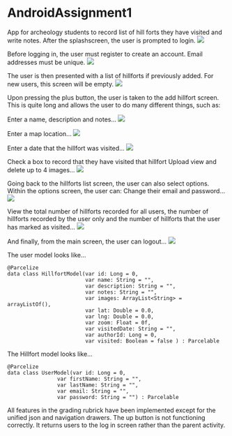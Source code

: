 # AndroidAssignment1
App for archeology students to record list of hill forts they have visited and write notes.
After the splashscreen, the user is prompted to login.
![][login]

Before logging in, the user must register to create an account. Email addresses must be unique.
![][register]

The user is then presented with a list of hillforts if previously added. For new users, this screen will be empty.
![][list]

Upon pressing the plus button, the user is taken to the add hillfort screen. This is quite long and allows the user to do many different things, such as:

Enter a name, description and notes...
![][nameDescriptionNotes]

Enter a map location...
![][map]

Enter a date that the hillfort was visited...
![][datePicker]

Check a box to record that they have visited that hillfort
Upload view and delete up to 4 images...
![][multipleImages]

Going back to the hillforts list screen, the user can also select options. Within the options screen, the user can:
Change their email and password...
![][settings1]

View the total number of hillforts recorded for all users, the number of hillforts recorded by the user only and the number of hillforts that the user has marked as visited...
![][settings2]

And finally, from the main screen, the user can logout...
![][list]

The user model looks like...
```
@Parcelize
data class HillfortModel(var id: Long = 0,
                         var name: String = "",
                         var description: String = "",
                         var notes: String = "",
                         var images: ArrayList<String> = arrayListOf(),
                         var lat: Double = 0.0,
                         var lng: Double = 0.0,
                         var zoom: Float = 0f,
                         var visitedDate: String = "",
                         var authorId: Long = 0,
                         var visited: Boolean = false ) : Parcelable
```
The Hillfort model looks like...
```
@Parcelize
data class UserModel(var id: Long = 0,
                var firstName: String = "",
                var lastName: String = "",
                var email: String = "",
                var password: String = "") : Parcelable
```

All features in the grading rubrick have been implemented except for the unified json and navigation drawers.
The up button is not functioning correctly. It returns users to the log in screen rather than the parent activity.

[datePicker]: ./readme/datePicker.png
[login]: ./readme/login.png
[map]: ./readme/map.png
[multipleImages]: ./readme/multipleImages.png
[nameDescriptionNotes]: ./readme/nameDescriptionNotes.png
[register]: ./readme/register.png
[list]: ./readme/list.png
[settings1]: ./readme/settings1.png
[settings2]: ./readme/settings2.png

